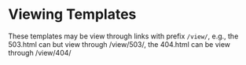 # Viewing Templates

These templates may be view through links with prefix `/view/`, e.g., the 503.html can but view through /view/503/, the 404.html can be view through /view/404/
